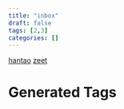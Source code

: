 ```yaml
---
title: "inbox"
draft: false
tags: [2,3]
categories: []
---
```


[hantao](/hantao)
[zeet](/zeet)










# Generated Tags

